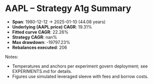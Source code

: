 # AAPL – Strategy A1g Summary

- **Span**: 1980-12-12 → 2025-01-10 (44.08 years)
- **Underlying (AAPL price) CAGR**: 19.31%
- **Fitted curve CAGR**: 22.26%
- **Strategy CAGR**: nan%
- **Max drawdown**: -19797.23%
- **Rebalances executed**: 206

Notes:

- Temperatures and anchors per experiment govern deployment; see EXPERIMENTS.md for details.
- Figures use simulated leveraged sleeve with fees and borrow costs.
